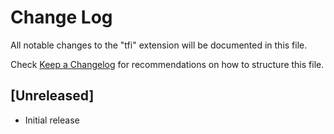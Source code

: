 # Change Log

All notable changes to the "tfi" extension will be documented in this file.

Check [Keep a Changelog](http://keepachangelog.com/) for recommendations on how to structure this file.

## [Unreleased]

- Initial release